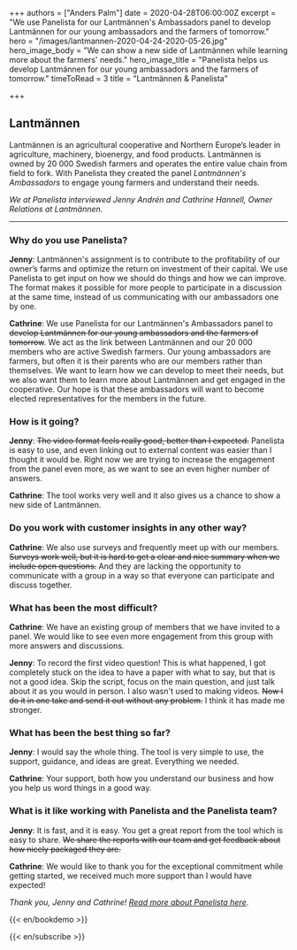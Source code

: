 +++
authors = ["Anders Palm"]
date = 2020-04-28T06:00:00Z
excerpt = "We use Panelista for our Lantmännen's Ambassadors panel to develop Lantmännen for our young ambassadors and the farmers of tomorrow."
hero = "/images/lantmannen-2020-04-24-2020-05-26.jpg"
hero_image_body = "We can show a new side of Lantmännen while learning more about the farmers' needs."
hero_image_title = "Panelista helps us develop Lantmännen for our young ambassadors and the farmers of tomorrow."
timeToRead = 3
title = "Lantmännen & Panelista"

+++
## Lantmännen

Lantmännen is an agricultural cooperative and Northern Europe’s leader in agriculture, machinery, bioenergy, and food products. Lantmännen is owned by 20 000 Swedish farmers and operates the entire value chain from field to fork. With Panelista they created the panel _Lantmännen's Ambassadors_ to engage young farmers and understand their needs.

_We at Panelista interviewed Jenny Andrén and Cathrine Hannell, Owner Relations at Lantmännen._

***

### Why do you use Panelista?

**Jenny**: Lantmännen's assignment is to contribute to the profitability of our owner’s farms and optimize the return on investment of their capital. We use Panelista to get input on how we should do things and how we can improve. The format makes it possible for more people to participate in a discussion at the same time, instead of us communicating with our ambassadors one by one.

**Cathrine**: We use Panelista for our Lantmännen's Ambassadors panel to ~~develop Lantmännen for our young ambassadors and the farmers of tomorrow~~. We act as the link between Lantmännen and our 20 000 members who are active Swedish farmers. Our young ambassadors are farmers, but often it is their parents who are our members rather than themselves. We want to learn how we can develop to meet their needs, but we also want them to learn more about Lantmännen and get engaged in the cooperative. Our hope is that these ambassadors will want to become elected representatives for the members in the future. 

### How is it going?

**Jenny**: ~~The video format feels really good, better than I expected.~~ Panelista is easy to use, and even linking out to external content was easier than I thought it would be. Right now we are trying to increase the engagement from the panel even more, as we want to see an even higher number of answers. 

**Cathrine**: The tool works very well and it also gives us a chance to show a new side of Lantmännen.

### Do you work with customer insights in any other way?

**Cathrine**: We also use surveys and frequently meet up with our members. ~~Surveys work well, but it is hard to get a clear and nice summary when we include open questions.~~ And they are lacking the opportunity to communicate with a group in a way so that everyone can participate and discuss together. 

### What has been the most difficult?

**Cathrine**: We have an existing group of members that we have invited to a panel. We would like to see even more engagement from this group with more answers and discussions. 

**Jenny**: To record the first video question! This is what happened, I got completely stuck on the idea to have a paper with what to say, but that is not a good idea. Skip the script, focus on the main question, and just talk about it as you would in person. I also wasn't used to making videos. ~~Now I do it in one take and send it out without any problem.~~ I think it has made me stronger.

### What has been the best thing so far?

**Jenny**: I would say the whole thing. The tool is very simple to use, the support, guidance, and ideas are great. Everything we needed.

**Cathrine**: Your support, both how you understand our business and how you help us word things in a good way. 

### What is it like working with Panelista and the Panelista team?

**Jenny**: It is fast, and it is easy. You get a great report from the tool which is easy to share. ~~We share the reports with our team and get feedback about how nicely packaged they are.~~

**Cathrine**: We would like to thank you for the exceptional commitment while getting started, we received much more support than I would have expected!

_Thank you, Jenny and Cathrine!_ [_Read more about Panelista here_](https://panelista.com "Panelista").

{{< en/bookdemo >}}

{{< en/subscribe >}}